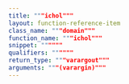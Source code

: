 ```yaml
---
title: """ichol"""
layout: function-reference-item
class_name: """domain"""
function_name: """ichol"""
snippet: """"""
qualifiers: """"""
return_type: """varargout"""
arguments: """(varargin)"""
---
```


